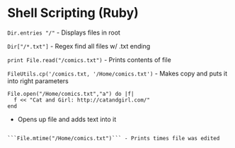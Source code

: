 # Shell Scripting (Ruby)

```Dir.entries "/"``` - Displays files in root

```Dir["/*.txt"]``` - Regex find all files w/ .txt ending

```print File.read("/comics.txt")``` - Prints contents of file

```FileUtils.cp('/comics.txt, '/Home/comics.txt')``` - Makes copy and puts it into right parameters

```
File.open("/Home/comics.txt","a") do |f|
  f << "Cat and Girl: http://catandgirl.com/"
end
```

- Opens up file and adds text into it

```

```File.mtime("/Home/comics.txt")``` - Prints times file was edited
